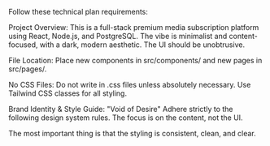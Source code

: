Follow these technical plan requirements:

Project Overview: This is a full-stack premium media subscription platform using React, Node.js, and PostgreSQL. The vibe is minimalist and content-focused, with a dark, modern aesthetic. The UI should be unobtrusive.

File Location: Place new components in src/components/ and new pages in src/pages/.

No CSS Files: Do not write in .css files unless absolutely necessary. Use Tailwind CSS classes for all styling.

Brand Identity & Style Guide: "Void of Desire"
Adhere strictly to the following design system rules. The focus is on the content, not the UI.

The most important thing is that the styling is consistent, clean, and clear.

